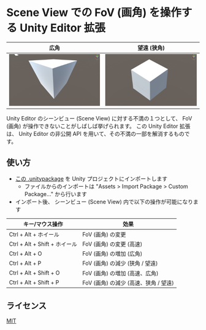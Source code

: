﻿# Scene View での FoV (画角) を操作する Unity Editor 拡張

|広角				|望遠 (狭角)				|
|--------------------		|-------------------------		|
|![WideFov](images/WideFov.png)	|![NarrowFov](images/NarrowFov.png)	|

Unity Editor のシーンビュー (Scene View) に対する不満の１つとして、 FoV (画角) が操作できないことがしばしば挙げられます。
この Unity Editor 拡張は、 Unity Editor の非公開 API を用いて、その不満の一部を解消するものです。


## 使い方

- [この .unitypackage](https://github.com/t-mat/UnitySceneViewFovControl/releases/download/0.1.0/SceneViewFovControl.unitypackage) を Unity プロジェクトにインポートします
    - ファイルからのインポートは "Assets > Import Package > Custom Package..." から行います
- インポート後、 シーンビュー (Scene View) 内で以下の操作が可能になります

|キー/マウス操作		|効果					|
|--------------------		|-------------------------		|
|Ctrl + Alt + ホイール		|FoV (画角) の変更			|
|Ctrl + Alt + Shift + ホイール	|FoV (画角) の変更 (高速)		|
|Ctrl + Alt + O			|FoV (画角) の増加 (広角)		|
|Ctrl + Alt + P			|FoV (画角) の減少 (狭角 / 望遠)	|
|Ctrl + Alt + Shift + O		|FoV (画角) の増加 (高速、広角)		|
|Ctrl + Alt + Shift + P		|FoV (画角) の減少 (高速、狭角 / 望遠)	|


## ライセンス

[MIT](LICENSE.txt)
